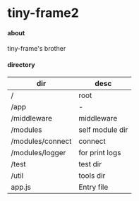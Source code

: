 # tiny-frame2

#### about
tiny-frame's brother

#### directory
| dir  | desc |
| ---- | ---- |
| /    | root |
| /app    | - |
| /middleware    | middleware |
| /modules    | self module dir |
| /modules/connect    | connect |
| /modules/logger    | for print logs |
| /test    | test dir |
| /util    | tools dir |
| app.js    | Entry file |
